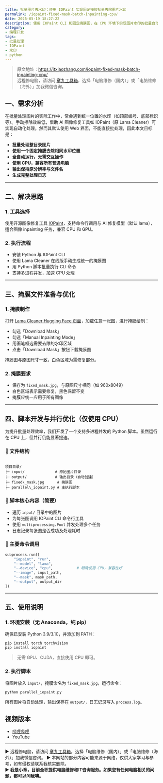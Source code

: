 ```yaml
---
title: 批量图片去水印：使用 IOPaint 实现固定掩膜批量去除图片水印
permalink: /iopaint-fixed-mask-batch-inpainting-cpu/
date: 2025-05-19 18:27:22
description: 使用 IOPaint CLI 和固定掩膜图，在 CPU 环境下实现图片水印的批量自动去除，兼顾高效率与低门槛，适用于无 GPU 用户的图像处理需求。
category:
- 编程开发
tags:
- 批量处理
- IOPaint
- 水印
- python
---
```


> 原文地址：<https://itxiaozhang.com/iopaint-fixed-mask-batch-inpainting-cpu/>  
> 远程修电脑，请访问 [章九工具箱](https://zhang9.com/)，选择「电脑维修（国内）」或「电脑维修（海外）」加我微信咨询。 

## 一、需求分析

在批量处理图片的实际工作中，常会遇到统一位置的水印（如顶部编号、底部标识等）。手动擦除效率低，借助 AI 图像修复工具如 IOPaint（原 Lama Cleaner）可实现自动化处理。然而其默认使用 Web 界面，不能直接批处理，因此本文目标是：

- **批量处理整目录图片**
- **使用一个固定掩膜去除相同水印位置**
- **全自动运行，无需交互操作**
- **使用 CPU，兼容所有普通电脑**
- **输出保持原分辨率与文件名**
- **生成完整处理日志**

---

## 二、解决思路

### 1. 工具选择

使用开源图像修复工具 [IOPaint](https://github.com/Sanster/IOPaint)，支持命令行调用与 AI 修复模型（默认 lama），适合图像 inpainting 任务，兼容 CPU 和 GPU。

### 2. 执行流程

- 安装 Python 与 IOPaint CLI
- 使用 Lama Cleaner 在线版手动生成统一的掩膜图
- 用 Python 脚本批量执行 CLI 命令
- 支持多进程并发，加速 CPU 处理

---

## 三、掩膜文件准备与优化

### 1. 掩膜制作

打开 [Lama Cleaner Hugging Face 页面](https://huggingface.co/spaces/Sanster/Lama-Cleaner-lama)，加载任意一张图，进行掩膜绘制：

- 勾选「Download Mask」
- 勾选「Manual Inpainting Mode」
- 用画笔框选需要去除的水印区域
- 点击「Download Mask」按钮下载掩膜图

掩膜图与原图尺寸一致，白色区域为需修复部分。

### 2. 掩膜要求

- 保存为 `fixed_mask.jpg`，与原图尺寸相同（如 960x8049）
- 白色区域表示需要修复，黑色保留不变
- 掩膜应统一应用于所有图像

---

## 四、脚本开发与并行优化（仅使用 CPU）

为提升批量处理效率，我们开发了一个支持多进程并发的 Python 脚本。虽然运行在 CPU 上，但并行仍能显著提速。

### 📁 文件结构

```

项目目录/
├─ input/              # 原始图片目录
├─ output/             # 输出目录（自动创建）
├─ fixed\_mask.jpg      # 掩膜图
├─ parallel\_iopaint.py # 主执行脚本

````

### 📜 脚本核心内容（简要）

- 遍历 `input/` 目录中的图片
- 为每张图调用 IOPaint CLI 命令行工具
- 使用 `multiprocessing.Pool` 并发处理多个任务
- 日志记录每张图是否成功及处理耗时

### 🔧 主要命令调用

```python
subprocess.run([
    "iopaint", "run",
    "--model", "lama",
    "--device", "cpu",           # 明确使用 CPU，兼容性好
    "--image", input_path,
    "--mask", mask_path,
    "--output", output_dir
])
````

---

## 五、使用说明

### 1. 环境安装（无 Anaconda，纯 pip）

确保已安装 Python 3.9/3.10，并添加到 PATH：

```bash
pip install torch torchvision
pip install iopaint
```

> 无需 GPU、CUDA，直接使用 CPU 即可。

### 2. 执行脚本

将图片放入 `input/`，掩膜命名为 `fixed_mask.jpg`，运行命令：

```bash
python parallel_iopaint.py
```

所有图片将自动处理，输出保存在 `output/`，日志记录写入 `process.log`。

## 视频版本

- [哔哩哔哩](https://space.bilibili.com/3546607630944387)
- [YouTube](https://www.youtube.com/@itxiaozhang)

---
▶ 远程修电脑，请访问 [章九工具箱](https://zhang9.com/)，选择「电脑维修（国内）」或「电脑维修（海外）」加我微信咨询。 
▶ 本网站的部分内容可能来源于网络，仅供大家学习与参考，如有侵权请联系我核实删除。  
▶ **我是小章，目前全职提供电脑维修和IT咨询服务。如果您有任何电脑相关的问题，都可以问我噢。**  

